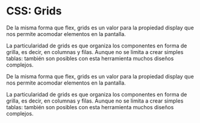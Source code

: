 # CSS: Grids

De la misma forma que flex, grids es un valor para la propiedad display que nos permite acomodar elementos en la pantalla.

La particularidad de grids es que organiza los componentes en forma de grilla, es decir, en columnas y filas. Aunque no se limita a crear simples tablas: también son posibles con esta herramienta muchos diseños complejos.

De la misma forma que flex, grids es un valor para la propiedad display que nos permite acomodar elementos en la pantalla.

La particularidad de grids es que organiza los componentes en forma de grilla, es decir, en columnas y filas. Aunque no se limita a crear simples tablas: también son posibles con esta herramienta muchos diseños complejos.